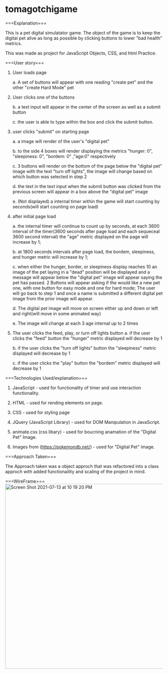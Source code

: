 # tomagotchigame

===Explanation===

This is a pet digital simulatator game. The object of the game is to keep the digital pet alive as long as possible by clicking buttons to lower "bad health" metrics.

This was made as project for JavaScript Objects, CSS, and html Practice.

===User story===

1. User loads page

   a. A set of buttons will appear with one reading "create pet" and the other "create Hard Mode" pet

2. User clicks one of the buttons

   b. a text input will appear in the center of the screen as well as a submit button

   c. the user is able to type within the box and click the submit button.

3. user clicks "submit" on starting page

   a. a image will render of the user's "digital pet"

   b. to the side 4 boxes will render displaying the metrics "hunger: 0", "sleepiness: 0", "bordem: 0" ,"age:0" respectively

   c. 3 buttons will render on the bottom of the page below the "digital pet" image with the text "turn off lights", the image will change based on which button was selected in step 2

   d. the text in the text input when the submit button was clicked from the previous screen will appear in a box above the "digital pet" image

   e. (Not displayed) a internal timer within the game will start counting by seconds(will start counting on page load)

4. after initial page load

   a. the internal timer will continue to count up by seconds, at each 3600 interval of the timer(3600 seconds after page load and each sequeceal 3600 second interval) the "age" metric displayed on the page will increase by 1;

   b. at 1800 seconds intervals after page load, the bordem, sleepiness, and hunger metric will increase by 1;

   c. when either the hunger, border, or sleepiness display reaches 10 an image of the pet laying in a "dead" position will be displayed and a message will appear below the "digital pet" image will appear saying the pet has passed. 2 Buttons will appear asking if the would like a new pet one, with one button for easy mode and one for hard mode; The user will go back to step 1 and once a name is submitted a different digital pet image from the prior image will appear.

   d. The digital pet image will move on screen either up and down or left and right(will move in some animated way)

   e. The image will change at each 3 age internal up to 2 times

5. The user clicks the feed, play, or turn off lights button
   a. if the user clicks the "feed" button the "hunger" metric displayed will decrease by 1

   b. if the user clicks the "turn off lights" button the "sleepiness" metric displayed will decrease by 1

   c. if the user clicks the "play" button the "bordem" metric displayed will decrease by 1

===Technologies Used/explanation===

1.  JavaScript - used for functionality of timer and use interaction functionality.

2.  HTML - used for rending elements on page.

3.  CSS - used for styling page

4.  JQuery (JavaScript Library) - used for DOM Manipulation in JavaScript.

5.  animate.css (css libary) - used for boucning anamation of the "Digital Pet" Image.

6.  Images from (https://pokemondb.net/) - used for "Digital Pet" image.

===Approach Taken===

The Approach taken was a object approch that was refactored into a class approch with added functionaility and scaling of the project in mind.

===WireFrame===
<img width="591" alt="Screen Shot 2021-07-13 at 10 19 20 PM" src="https://user-images.githubusercontent.com/5798861/125550389-0eaeb617-2928-4ee6-8aaa-dc23aaed3453.png">
